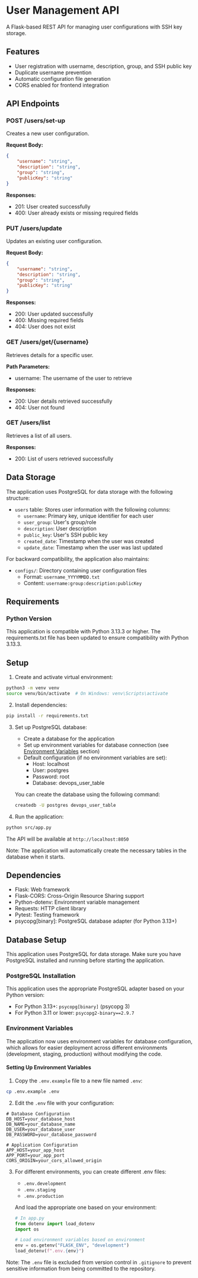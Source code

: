 # User Management API

A Flask-based REST API for managing user configurations with SSH key storage.

## Features

- User registration with username, description, group, and SSH public key
- Duplicate username prevention
- Automatic configuration file generation
- CORS enabled for frontend integration

## API Endpoints

### POST /users/set-up
Creates a new user configuration.

**Request Body:**
```json
{
    "username": "string",
    "description": "string",
    "group": "string",
    "publicKey": "string"
}
```

**Responses:**
- 201: User created successfully
- 400: User already exists or missing required fields

### PUT /users/update
Updates an existing user configuration.

**Request Body:**
```json
{
    "username": "string",
    "description": "string",
    "group": "string",
    "publicKey": "string"
}
```

**Responses:**
- 200: User updated successfully
- 400: Missing required fields
- 404: User does not exist

### GET /users/get/{username}
Retrieves details for a specific user.

**Path Parameters:**
- username: The username of the user to retrieve

**Responses:**
- 200: User details retrieved successfully
- 404: User not found

### GET /users/list
Retrieves a list of all users.

**Responses:**
- 200: List of users retrieved successfully

## Data Storage

The application uses PostgreSQL for data storage with the following structure:

- `users` table: Stores user information with the following columns:
  - `username`: Primary key, unique identifier for each user
  - `user_group`: User's group/role
  - `description`: User description
  - `public_key`: User's SSH public key
  - `created_date`: Timestamp when the user was created
  - `update_date`: Timestamp when the user was last updated

For backward compatibility, the application also maintains:
- `configs/`: Directory containing user configuration files
  - Format: `username_YYYYMMDD.txt`
  - Content: `username:group:description:publicKey`

## Requirements

### Python Version
This application is compatible with Python 3.13.3 or higher. The requirements.txt file has been updated to ensure compatibility with Python 3.13.3.

## Setup

1. Create and activate virtual environment:
```bash
python3 -m venv venv
source venv/bin/activate  # On Windows: venv\Scripts\activate
```

2. Install dependencies:
```bash
pip install -r requirements.txt
```

3. Set up PostgreSQL database:
   - Create a database for the application
   - Set up environment variables for database connection (see [Environment Variables](#environment-variables) section)
   - Default configuration (if no environment variables are set):
     - Host: localhost
     - User: postgres
     - Password: root
     - Database: devops_user_table

   You can create the database using the following command:
   ```bash
   createdb -U postgres devops_user_table
   ```

4. Run the application:
```bash
python src/app.py
```

The API will be available at `http://localhost:8050`

Note: The application will automatically create the necessary tables in the database when it starts.

## Dependencies

- Flask: Web framework
- Flask-CORS: Cross-Origin Resource Sharing support
- Python-dotenv: Environment variable management
- Requests: HTTP client library
- Pytest: Testing framework
- psycopg[binary]: PostgreSQL database adapter (for Python 3.13+)

## Database Setup

This application uses PostgreSQL for data storage. Make sure you have PostgreSQL installed and running before starting the application.

### PostgreSQL Installation

This application uses the appropriate PostgreSQL adapter based on your Python version:

- For Python 3.13+: `psycopg[binary]` (psycopg 3)
- For Python 3.11 or lower: `psycopg2-binary==2.9.7`

### Environment Variables

The application now uses environment variables for database configuration, which allows for easier deployment across different environments (development, staging, production) without modifying the code.

#### Setting Up Environment Variables

1. Copy the `.env.example` file to a new file named `.env`:
```bash
cp .env.example .env
```

2. Edit the `.env` file with your configuration:
```
# Database Configuration
DB_HOST=your_database_host
DB_NAME=your_database_name
DB_USER=your_database_user
DB_PASSWORD=your_database_password

# Application Configuration
APP_HOST=your_app_host
APP_PORT=your_app_port
CORS_ORIGIN=your_cors_allowed_origin
```

3. For different environments, you can create different .env files:
   - `.env.development`
   - `.env.staging`
   - `.env.production`

   And load the appropriate one based on your environment:
   ```python
   # In app.py
   from dotenv import load_dotenv
   import os

   # Load environment variables based on environment
   env = os.getenv("FLASK_ENV", "development")
   load_dotenv(f".env.{env}")
   ```

Note: The `.env` file is excluded from version control in `.gitignore` to prevent sensitive information from being committed to the repository.
